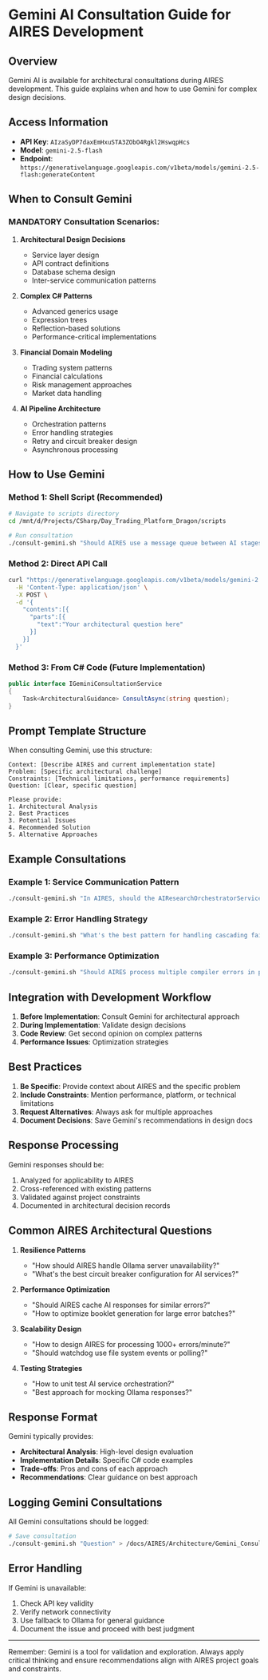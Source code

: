 # Gemini AI Consultation Guide for AIRES Development

## Overview
Gemini AI is available for architectural consultations during AIRES development. This guide explains when and how to use Gemini for complex design decisions.

## Access Information
- **API Key**: `AIzaSyDP7daxEmHxuSTA3ZObO4Rgkl2HswqpHcs`
- **Model**: `gemini-2.5-flash`
- **Endpoint**: `https://generativelanguage.googleapis.com/v1beta/models/gemini-2.5-flash:generateContent`

## When to Consult Gemini

### MANDATORY Consultation Scenarios:
1. **Architectural Design Decisions**
   - Service layer design
   - API contract definitions
   - Database schema design
   - Inter-service communication patterns

2. **Complex C# Patterns**
   - Advanced generics usage
   - Expression trees
   - Reflection-based solutions
   - Performance-critical implementations

3. **Financial Domain Modeling**
   - Trading system patterns
   - Financial calculations
   - Risk management approaches
   - Market data handling

4. **AI Pipeline Architecture**
   - Orchestration patterns
   - Error handling strategies
   - Retry and circuit breaker design
   - Asynchronous processing

## How to Use Gemini

### Method 1: Shell Script (Recommended)
```bash
# Navigate to scripts directory
cd /mnt/d/Projects/CSharp/Day_Trading_Platform_Dragon/scripts

# Run consultation
./consult-gemini.sh "Should AIRES use a message queue between AI stages or direct method calls?"
```

### Method 2: Direct API Call
```bash
curl "https://generativelanguage.googleapis.com/v1beta/models/gemini-2.5-flash:generateContent?key=AIzaSyDP7daxEmHxuSTA3ZObO4Rgkl2HswqpHcs" \
  -H 'Content-Type: application/json' \
  -X POST \
  -d '{
    "contents":[{
      "parts":[{
        "text":"Your architectural question here"
      }]
    }]
  }'
```

### Method 3: From C# Code (Future Implementation)
```csharp
public interface IGeminiConsultationService
{
    Task<ArchitecturalGuidance> ConsultAsync(string question);
}
```

## Prompt Template Structure

When consulting Gemini, use this structure:

```
Context: [Describe AIRES and current implementation state]
Problem: [Specific architectural challenge]
Constraints: [Technical limitations, performance requirements]
Question: [Clear, specific question]

Please provide:
1. Architectural Analysis
2. Best Practices
3. Potential Issues
4. Recommended Solution
5. Alternative Approaches
```

## Example Consultations

### Example 1: Service Communication Pattern
```bash
./consult-gemini.sh "In AIRES, should the AIResearchOrchestratorService communicate with AI models via direct dependency injection or through a message bus pattern for better scalability?"
```

### Example 2: Error Handling Strategy
```bash
./consult-gemini.sh "What's the best pattern for handling cascading failures in the AIRES 4-stage AI pipeline when one AI model times out?"
```

### Example 3: Performance Optimization
```bash
./consult-gemini.sh "Should AIRES process multiple compiler errors in parallel through the AI pipeline, or maintain sequential processing for consistency?"
```

## Integration with Development Workflow

1. **Before Implementation**: Consult Gemini for architectural approach
2. **During Implementation**: Validate design decisions
3. **Code Review**: Get second opinion on complex patterns
4. **Performance Issues**: Optimization strategies

## Best Practices

1. **Be Specific**: Provide context about AIRES and the specific problem
2. **Include Constraints**: Mention performance, platform, or technical limitations
3. **Request Alternatives**: Always ask for multiple approaches
4. **Document Decisions**: Save Gemini's recommendations in design docs

## Response Processing

Gemini responses should be:
1. Analyzed for applicability to AIRES
2. Cross-referenced with existing patterns
3. Validated against project constraints
4. Documented in architectural decision records

## Common AIRES Architectural Questions

1. **Resilience Patterns**
   - "How should AIRES handle Ollama server unavailability?"
   - "What's the best circuit breaker configuration for AI services?"

2. **Performance Optimization**
   - "Should AIRES cache AI responses for similar errors?"
   - "How to optimize booklet generation for large error batches?"

3. **Scalability Design**
   - "How to design AIRES for processing 1000+ errors/minute?"
   - "Should watchdog use file system events or polling?"

4. **Testing Strategies**
   - "How to unit test AI service orchestration?"
   - "Best approach for mocking Ollama responses?"

## Response Format

Gemini typically provides:
- **Architectural Analysis**: High-level design evaluation
- **Implementation Details**: Specific C# code examples
- **Trade-offs**: Pros and cons of each approach
- **Recommendations**: Clear guidance on best approach

## Logging Gemini Consultations

All Gemini consultations should be logged:
```bash
# Save consultation
./consult-gemini.sh "Question" > /docs/AIRES/Architecture/Gemini_Consultation_$(date +%Y%m%d_%H%M%S).md
```

## Error Handling

If Gemini is unavailable:
1. Check API key validity
2. Verify network connectivity
3. Use fallback to Ollama for general guidance
4. Document the issue and proceed with best judgment

---

Remember: Gemini is a tool for validation and exploration. Always apply critical thinking and ensure recommendations align with AIRES project goals and constraints.